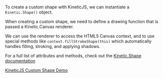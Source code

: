 To create a custom shape with KineticJS, we can instantiate a `Kinetic.Shape()` object. 

When creating a custom shape, we need to define a drawing function that is passed a Kinetic.Canvas renderer.

We can use the renderer to access the HTML5 Canvas context, and to use special methods like `context.fillStrokeShape(this)` which automatically handles filling, stroking, and applying shadows.

For a full list of attributes and methods, check out the [Kinetic.Shape documentation](http://lavrton.github.io/KineticJS/api/Kinetic.Shape.html)

<a class="jsbin-embed" href="http://jsbin.com/retafi/1/embed?js,output">KineticJS Custom Shape Demo</a><script src="http://static.jsbin.com/js/embed.js"></script>